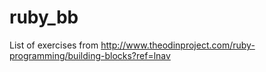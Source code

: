 # ruby_bb
List of exercises from 
http://www.theodinproject.com/ruby-programming/building-blocks?ref=lnav